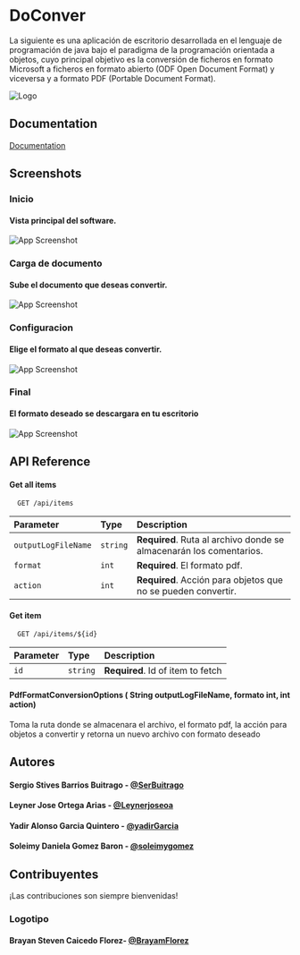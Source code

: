 
# DoConver


La siguiente es una aplicación de escritorio desarrollada en el lenguaje de programación de java bajo el paradigma de la programación orientada a objetos, cuyo principal objetivo es la conversión de ficheros en formato Microsoft a ficheros en formato abierto  (ODF Open Document Format) y viceversa y a formato PDF (Portable Document Format).

![Logo](https://i.ibb.co/9pFNcg6/LOGO-DOCONVER.png)

    
## Documentation

[Documentation](https://docs.google.com/document/d/1cMfrNrwhioXQIWRFuw_R7EJ6-RCj-VgQIx7KnFMXJXI/edit?usp=sharing)

  
## Screenshots

### Inicio
#### Vista principal del software.
![App Screenshot](https://i.ibb.co/17Y3VTp/Inicio.png)

### Carga de documento
#### Sube el documento que deseas convertir.
![App Screenshot](https://i.ibb.co/ChsP24z/Seleccion-de-documento.png)

### Configuracion
#### Elige el formato al que deseas convertir.
![App Screenshot](https://i.ibb.co/JRFtmQ0/Configuracion.png)

### Final
#### El formato deseado se descargara en tu escritorio
![App Screenshot](https://i.ibb.co/yYVLfS9/Resultado.png)

  
## API Reference

#### Get all items

```https://apireference.aspose.com/pdf/java
  GET /api/items
```

| Parameter | Type     | Description                |
| :-------- | :------- | :------------------------- |
| `outputLogFileName` | `string` | **Required**. Ruta al archivo donde se almacenarán los comentarios. |
| `format` | `int` | **Required**. El formato pdf. |
| `action` | `int` | **Required**. Acción para objetos que no se pueden convertir. |

#### Get item

```http
  GET /api/items/${id}
```

| Parameter | Type     | Description                       |
| :-------- | :------- | :-------------------------------- |
| `id`      | `string` | **Required**. Id of item to fetch |

#### PdfFormatConversionOptions ( String  outputLogFileName, formato int, int action)

Toma la ruta donde se almacenara el archivo, el formato pdf, la acción para objetos a convertir y retorna un nuevo archivo con formato deseado

  
## Autores
#### Sergio Stives Barrios Buitrago - [@SerBuitrago](https://github.com/SerBuitrago)
#### Leyner Jose Ortega Arias - [@Leynerjoseoa](https://github.com/leynerjoseoa)
#### Yadir Alonso Garcia Quintero - [@yadirGarcia](https://github.com/yadirGarcia)
#### Soleimy Daniela Gomez Baron - [@soleimygomez](https://github.com/soleimygomez)



  
## Contribuyentes

¡Las contribuciones son siempre bienvenidas!

### Logotipo
#### Brayan Steven Caicedo Florez- [@BrayamFlorez](https://github.com/BrayamFlorez)

  